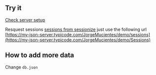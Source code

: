 ## Try it

[Check server setup](https://my-json-server.typicode.com/JorgeMucientes/demo)

Resquest sessions [sessions from sessionize](https://my-json-server.typicode.com/JorgeMucientes/demo/sessions) just use the following url [https://my-json-server.typicode.com/JorgeMucientes/demo/sessions](https://my-json-server.typicode.com/JorgeMucientes/demo/Sessions)

## How to add more data

Change `db.json` 
